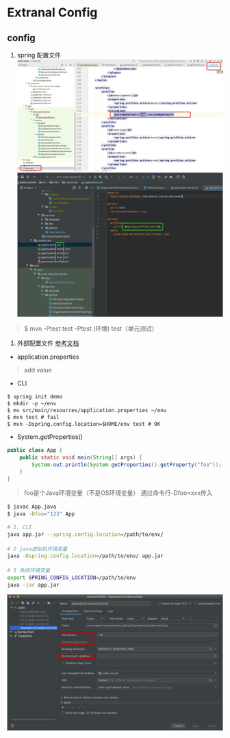 # Extranal Config

## config
1. spring 配置文件
![配置文件1](images/properties1.png)
![配置文件2](images/properties2.png)

> $ mvn -Ptest test
> -Ptest (环境) test（单元测试）

1. 外部配置文件
[参考文档](https://docs.spring.io/autorepo/docs/spring-boot/1.2.0.M2/reference/html/boot-features-external-config.html)

* application.properties
> add value

* CLI
```
$ spring init demo
$ mkdir -p ~/env
$ mv src/main/resources/application.properties ~/env
$ mvn test # fail
$ mvn -Dspring.config.location=$HOME/env test # OK
```

* System.getProperties()
```Java
public class App {
    public static void main(String[] args) {
        System.out.println(System.getProperties().getProperty("foo"));
    }
}
```

> foo是个Java环境变量（不是OS环境变量）
通过命令行-Dfoo=xxx传入

```bash
$ javac App.java
$ java -Dfoo="123" App
```

```bash
# 1. CLI
java app.jar --spring.config.location=/path/to/env/

# 2 java虚拟机环境变量
java -Dspring.config.location=/path/to/env/ app.jar

# 3 系统环境变量
export SPRING_CONFIG_LOCATION=/path/to/env
java -jar app.jar
```
![tupian](images/external_config.png)
